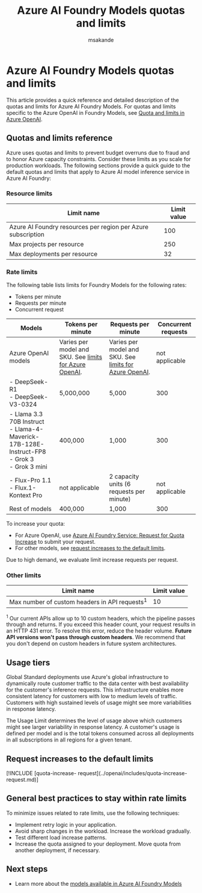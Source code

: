 ﻿---
title: Azure AI Foundry Models quotas and limits
titleSuffix: Azure AI Foundry
description: Quick reference, detailed description, and best practices on the quotas and limits for the Azure AI Foundry service.
author: msakande
ms.service: azure-ai-foundry
ms.subservice: azure-ai-foundry-model-inference
ms.custom: ignite-2024, github-universe-2024
ms.topic: concept-article
ms.date: 08/14/2025
ms.author: mopeakande
ms.reviewer: haakar
reviewer: haakar
---

# Azure AI Foundry Models quotas and limits

This article provides a quick reference and detailed description of the quotas and limits for Azure AI Foundry Models. For quotas and limits specific to the Azure OpenAI in Foundry Models, see [Quota and limits in Azure OpenAI](../openai/quotas-limits.md).

## Quotas and limits reference

Azure uses quotas and limits to prevent budget overruns due to fraud and to honor Azure capacity constraints. Consider these limits as you scale for production workloads. The following sections provide a quick guide to the default quotas and limits that apply to Azure AI model inference service in Azure AI Foundry:

### Resource limits

| Limit name | Limit value |
|--|--|
| Azure AI Foundry resources per region per Azure subscription | 100 |
| Max projects per resource | 250 |
| Max deployments per resource | 32 | 

### Rate limits

The following table lists limits for Foundry Models for the following rates:

- Tokens per minute
- Requests per minute
- Concurrent request

| Models                                                                 | Tokens per minute                                   | Requests per minute                                   | Concurrent requests   |
| ---------------------------------------------------------------------- | --------------------------------------------------- | ----------------------------------------------------- | -------------------- |
| Azure OpenAI models                                                    | Varies per model and SKU. See [limits for Azure OpenAI](../openai/quotas-limits.md). | Varies per model and SKU. See [limits for Azure OpenAI](../openai/quotas-limits.md). | not applicable       |
| - DeepSeek-R1<br />- DeepSeek-V3-0324                                      | 5,000,000                                           | 5,000                                                 | 300                  |
| - Llama 3.3 70B Instruct<br />- Llama-4-Maverick-17B-128E-Instruct-FP8<br />- Grok 3<br />- Grok 3 mini | 400,000                                             | 1,000                                                 | 300                  |
| - Flux-Pro 1.1<br />- Flux.1-Kontext Pro                                   | not applicable                                      | 2 capacity units (6 requests per minute)              | not applicable       |
| Rest of models                                                         | 400,000                                             | 1,000                                                 | 300                  |

To increase your quota:

- For Azure OpenAI, use [Azure AI Foundry Service: Request for Quota Increase](https://customervoice.microsoft.com/Pages/ResponsePage.aspx?id=v4j5cvGGr0GRqy180BHbR4xPXO648sJKt4GoXAed-0pUMFE1Rk9CU084RjA0TUlVSUlMWEQzVkJDNCQlQCN0PWcu) to submit your request. 
- For other models, see [request increases to the default limits](#request-increases-to-the-default-limits). 
 
Due to high demand, we evaluate limit increase requests per request.

### Other limits

| Limit name | Limit value |
|--|--|
| Max number of custom headers in API requests<sup>1</sup> | 10 |

<sup>1</sup> Our current APIs allow up to 10 custom headers, which the pipeline passes through and returns. If you exceed this header count, your request results in an HTTP 431 error. To resolve this error, reduce the header volume. **Future API versions won't pass through custom headers**. We recommend that you don't depend on custom headers in future system architectures.

## Usage tiers

Global Standard deployments use Azure's global infrastructure to dynamically route customer traffic to the data center with best availability for the customer's inference requests. This infrastructure enables more consistent latency for customers with low to medium levels of traffic. Customers with high sustained levels of usage might see more variabilities in response latency.

The Usage Limit determines the level of usage above which customers might see larger variability in response latency. A customer's usage is defined per model and is the total tokens consumed across all deployments in all subscriptions in all regions for a given tenant.

## Request increases to the default limits

[!INCLUDE [quota-increase- request](../openai/includes/quota-increase- request.md)]

## General best practices to stay within rate limits

To minimize issues related to rate limits, use the following techniques:

- Implement retry logic in your application.
- Avoid sharp changes in the workload. Increase the workload gradually.
- Test different load increase patterns.
- Increase the quota assigned to your deployment. Move quota from another deployment, if necessary.

## Next steps

* Learn more about the [models available in Azure AI Foundry Models](../model-inference/concepts/models.md)
